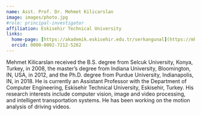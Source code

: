 ```yaml
---
name: Asst. Prof. Dr. Mehmet Kilicarslan
image: images/photo.jpg
#role: principal-investigator
affiliation: Eskisehir Technical University
links:
  home-page: [https://akademik.eskisehir.edu.tr/serkangunal](https://mkilicar.github.io/)
  orcid: 0000-0002-7212-5262
---
```


Mehmet Kilicarslan received the B.S. degree from Selcuk University, Konya, Turkey, in 2008, the master’s degree from Indiana University, Bloomington, IN, USA, in 2012, and the Ph.D. degree from Purdue University, Indianapolis, IN, in 2018. He is currently an Assistant Professor with the Department of Computer Engineering, Eskisehir Technical University, Eskisehir, Turkey. His research interests include computer vision, image and video processing, and intelligent transportation systems. He has been working on the motion analysis of driving videos.

